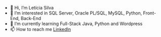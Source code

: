- 👋 Hi, I’m Letícia Silva
- 👀 I’m interested in SQL Server, Oracle PL/SQL, MySQL, Python, Front-End, Back-End
- 🌱 I’m currently learning Full-Stack Java, Python and Wordpress
- 📫 How to reach me [LinkedIn](https://www.linkedin.com/in/leticiass27/)

<!---
leticianovic/leticianovic is a ✨ special ✨ repository because its `README.md` (this file) appears on your GitHub profile.
You can click the Preview link to take a look at your changes.
--->
